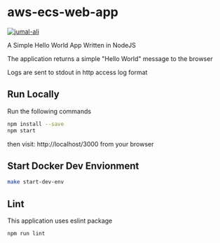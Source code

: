 # aws-ecs-web-app
[![jumal-ali](https://circleci.com/gh/jumal-ali/aws-ecs-web-app.svg?style=shield)](https://app.circleci.com/pipelines/github/jumal-ali/aws-ecs-terraform)

A Simple Hello World App Written in NodeJS

The application returns a simple "Hello World" message to the browser 

Logs are sent to stdout in http access log format

## Run Locally

Run the following commands

```sh
npm install --save
npm start
```

then visit: http://localhost/3000 from your browser

## Start Docker Dev Envionment 

```sh
make start-dev-env
```

## Lint

This application uses eslint package

```sh
npm run lint
```
